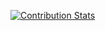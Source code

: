 [![Contribution Stats](https://next-github-tau.vercel.app/api/card?username=[jmaldama8110])](https://github.com/AlenSaito1/next-github/)
